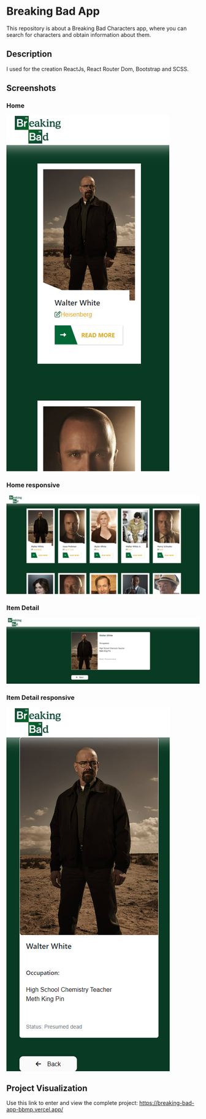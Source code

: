 # Breaking Bad App

This repository is about a Breaking Bad Characters app, where you can search for characters and obtain information about them.

## Description

I used for the creation ReactJs, React Router Dom, Bootstrap and SCSS.

## Screenshots

### Home 

![](imgGi/home1.png)

### Home responsive

![](imgGi/home2.png)

### Item Detail

![](imgGi/item1.png)

### Item Detail responsive

![](imgGi/item2.png)

## Project Visualization

Use this link to enter and view the complete project: https://breaking-bad-app-bbmp.vercel.app/